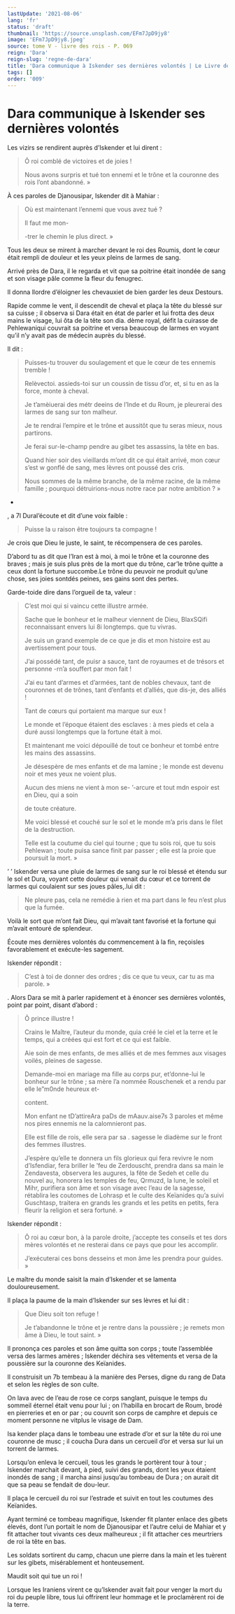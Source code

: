 ```yaml
---
lastUpdate: '2021-08-06'
lang: 'fr'
status: 'draft'
thumbnail: 'https://source.unsplash.com/EFm7JpD9jy8'
image: 'EFm7JpD9jy8.jpeg'
source: tome V - livre des rois - P. 069
reign: 'Dara'
reign-slug: 'regne-de-dara'
title: 'Dara communique à Iskender ses dernières volontés | Le Livre des Rois | Shâhnâmeh'
tags: []
order: '009'
---
```


<!-- LTeX: language=fr -->

# Dara communique à Iskender ses dernières volontés

Les vizirs se rendirent auprès d’Iskender et lui dirent :

> Ô roi comblé de victoires et de joies !
>
> Nous avons surpris et tué ton ennemi et le trône et la couronne des rois l’ont abandonné. »

À ces paroles de Djanousipar, Iskender dit à Mahiar :

> Où est maintenant l’ennemi que vous avez tué ?
>
> Il faut me mon-
>
> -trer le chemin le plus direct. »

Tous les deux se mirent à marcher devant le roi des Roumis, dont le cœur était rempli de douleur et les yeux pleins de larmes de sang.

Arrivé près de Dara, il le regarda et vit que sa poitrine était inondée de sang et son visage pâle comme la fleur du fenugrec.

Il donna llordre d’éloigner les chevauxiet de bien garder les deux Destours.

Rapide comme le vent, il descendit de cheval et plaça la tête du blessé sur sa cuisse ; il observa si Dara était en état de parler et lui frotta des deux mains le visage, lui ôta de la tête son dia. dème royal, défit la cuirasse de Pehlewaniqui couvrait sa poitrine et versa beaucoup de larmes en voyant qu’il n’y avait pas de médecin auprès du blessé.

Il dit :

> Puisses-tu trouver du soulagement et que le cœur de tes ennemis tremble !
>
> Relèvectoi. assieds-toi sur un coussin de tissu d’or, et, si tu en as la force, monte à cheval.
>
> Je t’amèiuerai des métr deeins de l’Inde et du Roum, je pleurerai des larmes de sang sur ton malheur.
>
> Je te rendrai l’empire et le trône et aussitôt que tu seras mieux, nous partirons.
>
> Je ferai sur-le-champ pendre au gibet tes assassins, la tête en bas.
>
> Quand hier soir des vieillards m’ont dit ce qui était arrivé, mon cœur s’est w gonflé de sang, mes lèvres ont poussé des cris.
>
> Nous sommes de la même branche, de la même racine, de la même famille ; pourquoi détruirions-nous notre race par notre ambition ? »

-

, a 7l Dural’écoute et dit d’une voix faible :

> Puisse la u raison être toujours ta compagne !

Je crois que Dieu le juste, le saint, te récompensera de ces paroles.

D’abord tu as dit que l’Iran est à moi, à moi le trône et la couronne des braves ; mais je suis plus près de la mort que du trône, car’le trône quitte a ceux dont la fortune succombe.Le trône du peuvoir ne produit qu’une chose, ses joies sontdés peines, ses gains sont des pertes.

Garde-toide dire dans l’orgueil de ta, valeur :

> C’est moi qui si vaincu cette illustre armée.
>
> Sache que le bonheur et le malheur viennent de Dieu, BlaxSQifi reconnaissant envers lui 8i longtemps. que tu vivras.
>
> Je suis un grand exemple de ce que je dis et mon histoire est au avertissement pour tous.
>
> J’ai possédé tant, de puisr a sauce, tant de royaumes et de trésors et personne -rn’a souffert par mon fait !
>
> J’ai eu tant d’armes et d’armées, tant de nobles chevaux, tant de couronnes et de trônes, tant d’enfants et d’alliés, que dis-je, des alliés !
>
> Tant de cœurs qui portaient ma marque sur eux !
>
> Le monde et l’époque étaient des esclaves : à mes pieds et cela a duré aussi longtemps que la fortune était à moi.
>
> Et maintenant me voici dépouillé de tout ce bonheur et tombé entre les mains des assassins.
>
> Je désespère de mes enfants et de ma lamine ; le monde est devenu noir et mes yeux ne voient plus.
>
> Aucun des miens ne vient à mon se-
’-arcure et tout mdn espoir est en Dieu, qui a soin
>
> de toute créature.
>
> Me voici blessé et couché sur le sol et le monde m’a pris dans le filet de la destruction.
>
> Telle est la coutume du ciel qui tourne ; que tu sois roi, que tu sois Pehlewan ; toute puisa sance finit par passer ; elle est la proie que poursuit la mort. »

’ ’
Iskender versa une pluie de larmes de sang sur le roi blessé et étendu sur le sol et Dura, voyant cette douleur qui venait du cœur et ce torrent de larmes qui coulaient sur ses joues pâles,.lui dit :

> Ne pleure pas, cela ne remédie à rien et ma part dans le feu n’est plus que la fumée.

Voilà le sort que m’ont fait Dieu, qui m’avait tant favorisé et la fortune qui m’avait entouré de splendeur.

Écoute mes dernières volontés du commencement à la fin, reçoisles favorablement et exécute-les sagement.

Iskender répondit :

> C’est à toi de donner des ordres ; dis ce que tu veux, car tu as ma parole. »

.
Alors Dara se mit à parler rapidement et à énoncer ses dernières volontés, point par point, disant d’abord :

> Ô prince illustre !
>
> Crains le Maître, l’auteur du monde, quia créé le ciel et la terre et le temps, qui a créées qui est fort et ce qui est faible.
>
> Aie soin de mes enfants, de mes alliés et de mes femmes aux visages voilés, pleines de sagesse.
>
> Demande-moi en mariage ma fille au corps pur, et’donne-lui le bonheur sur le trône ; sa mère l’a nommée Rouschenek et a rendu par elle le”m0nde heureux et-
>
> content.
>
> Mon enfant ne tD’attireAra paDs de mAauv.aise7s 3 paroles et même nos pires ennemis ne la calomnieront pas.
>
> Elle est fille de rois, elle sera par sa
. sagesse le diadème sur le front des femmes illustres.
>
> J’espère qu’elle te donnera un fils glorieux qui fera revivre le nom d’Isfendiar, fera briller le ’feu de Zerdouscht, prendra dans sa main le Zendavesta, observera les augures, la fête de Sedeh et celle du nouvel au, honorera les temples de feu, Qrmuzd, la lune, le soleil et Mihr, purifiera son âme et son visage avec l’eau de la sagesse, rétablira les coutomes de Lohrasp et le culte des Keïanides qu’a suivi Guschtasp, traitera en grands les grands et les petits en petits, fera fleurir la religion et sera fortuné. »

Iskender répondit :

> Ô roi au cœur bon, à la parole droite, j’accepte tes conseils et tes dors mères volontés et ne resterai dans ce pays que pour les accomplir.
>
> J’exécuterai ces bons desseins et mon âme les prendra pour guides. »

Le maître du monde saisit la main d’Iskender et se lamenta douloureusement.

Il plaça la paume de la main d’Iskender sur ses lèvres et lui dit :

> Que Dieu soit ton refuge !
>
> Je t’abandonne le trône et je rentre dans la poussière ; je remets mon âme à Dieu, le tout saint. »

Il prononça ces paroles et son âme quitta son corps ; toute l’assemblée versa des larmes amères ; Iskender déchira ses vêtements et versa de la poussière sur la couronne des Keïanides.

Il construisit un 7b tembeau à la manière des Perses, digne du rang de Data et selon les règles de son culte.

On lava avec de l’eau de rose ce corps sanglant, puisque le temps du sommeil éternel était venu pour lui ; on l’habilla en brocart de Roum, brodé en pierreries et en or par ; ou couvrit son corps de camphre et depuis ce moment personne ne vitplus le visage de Dam.

Isa kender plaça dans le tombeau une estrade d’or et sur la tête du roi une couronne de musc ; il coucha Dura dans un cercueil d’or et versa sur lui un torrent de larmes.

Lorsqu’on enleva le cercueil, tous les grands le portèrent tour à tour ; Iskender marchait devant, à pied, suivi des grands, dont les yeux étaient inondés de sang ; il marcha ainsi jusqu’au tombeau de Dura ; on aurait dit que sa peau se fendait de dou-leur.

Il plaça le cercueil du roi sur l’estrade et suivit en tout les coutumes des Keïanides.

Ayant terminé ce tombeau magnifique, Iskender fit planter enlace des gibets élevés, dont l’un portait le nom de Djanousipar et l’autre celui de Mahiar et y fit attacher tout vivants ces deux malheureux ; il fit attacher ces meurtriers de roi la tête en bas.

Les soldats sortirent du camp, chacun une pierre dans la main et les tuèrent sur les gibets, misérablement et honteusement.

Maudit soit qui tue un roi !

Lorsque les Iraniens virent ce qu’Iskender avait fait pour venger la mort du roi du peuple libre, tous lui offrirent leur hommage et le proclamèrent roi de la terre.
